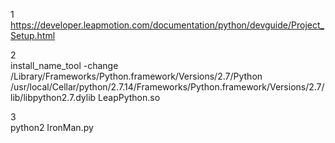 1  
https://developer.leapmotion.com/documentation/python/devguide/Project_Setup.html

2  
install_name_tool -change /Library/Frameworks/Python.framework/Versions/2.7/Python /usr/local/Cellar/python/2.7.14/Frameworks/Python.framework/Versions/2.7/lib/libpython2.7.dylib LeapPython.so

3  
python2 IronMan.py